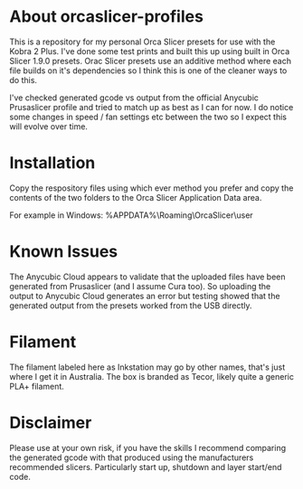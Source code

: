 # About orcaslicer-profiles
This is a repository for my personal Orca Slicer presets for use with the Kobra 2 Plus. I've done some test prints and built this up using built in Orca Slicer 1.9.0 presets. Orac Slicer presets use an additive method where each file builds on it's dependencies so I think this is one of the cleaner ways to do this.

I've checked generated gcode vs output from the official Anycubic Prusaslicer profile and tried to match up as best as I can for now. I do notice some changes in speed / fan settings etc between the two so I expect this will evolve over time.

# Installation
Copy the respository files using which ever method you prefer and copy the contents of the two folders to the Orca Slicer Application Data area.

For example in Windows: %APPDATA%\Roaming\OrcaSlicer\user

# Known Issues
The Anycubic Cloud appears to validate that the uploaded files have been generated from Prusaslicer (and I assume Cura too). So uploading the output to Anycubic Cloud generates an error but testing showed that the generated output from the presets worked from the USB directly.

# Filament
The filament labeled here as Inkstation may go by other names, that's just where I get it in Australia. The box is branded as Tecor, likely quite a generic PLA+ filament.

# Disclaimer
Please use at your own risk, if you have the skills I recommend comparing the generated gcode with that produced using the manufacturers recommended slicers. Particularly start up, shutdown and layer start/end code.